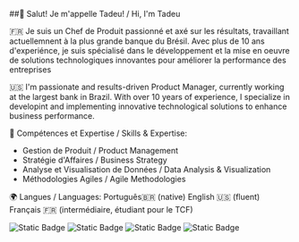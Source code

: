 ##👋 Salut! Je m'appelle Tadeu! / Hi, I'm Tadeu

🇫🇷 Je suis un Chef de Produit passionné et axé sur les résultats, travaillant actuellemnent à la plus grande banque du Brésil. Avec plus de 10 ans d'experiénce, je suis spécialisé dans le développement et la mise en oeuvre de solutions technologiques innovantes pour améliorer la performance des entreprises

🇺🇸 I'm passionate and results-driven Product Manager, currently working at the largest bank in Brazil. With over 10 years of experience, I specialize in developint and implementing innovative technological solutions to enhance business performance.

🔧 Compétences et Expertise / Skills & Expertise:
- Gestion de Produit / Product Management
- Stratégie d'Affaires / Business Strategy
- Analyse et Visualisation de Données / Data Analysis & Visualization
- Méthodologies Agiles / Agile Methodologies

🌍 Langues / Languages:
Português🇧🇷 (native)
English 🇺🇸 (fluent)
Français 🇫🇷 (intermédiaire, étudiant pour le TCF)

![Static Badge](https://img.shields.io/badge/Python-3776AB?style=for-the-badge&logo=python&color=white)
![Static Badge](https://img.shields.io/badge/AWS-3776AB?style=for-the-badge&logo=%23FF9900&logoColor=black&color=white)
![Static Badge](https://img.shields.io/badge/SQL-3776AB?style=for-the-badge&logo=SQL&color=blue)
![Static Badge](https://img.shields.io/badge/VBA%2FExcel-3776AB?style=for-the-badge&logo=excel&color=green)


<!--
**tadeuferreirajr/tadeuferreirajr** is a ✨ _special_ ✨ repository because its `README.md` (this file) appears on your GitHub profile.

Here are some ideas to get you started:

- 🔭 I’m currently working on ...
- 🌱 I’m currently learning ...
- 👯 I’m looking to collaborate on ...
- 🤔 I’m looking for help with ...
- 💬 Ask me about ...
- 📫 How to reach me: ...
- 😄 Pronouns: ...
- ⚡ Fun fact: ...
-->
